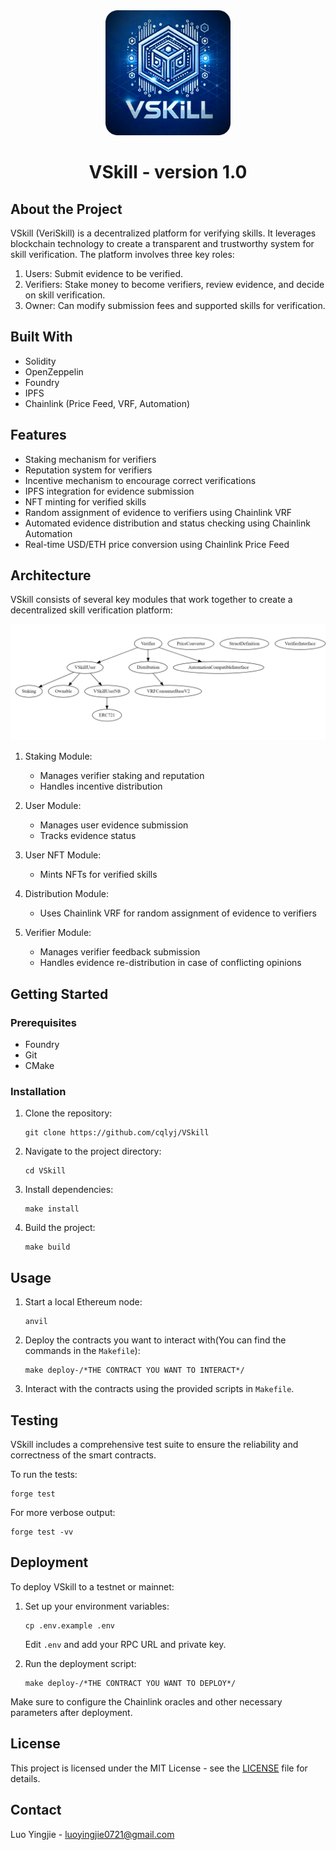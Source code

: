 <div align="center">
<img src="./image/VSkill-logo.png" width=200, height=200>
</div>

 <h1 align="center">
VSkill - version 1.0
</h1>

## About the Project

VSkill (VeriSkill) is a decentralized platform for verifying skills. It leverages blockchain technology to create a transparent and trustworthy system for skill verification. The platform involves three key roles:

1. Users: Submit evidence to be verified.
2. Verifiers: Stake money to become verifiers, review evidence, and decide on skill verification.
3. Owner: Can modify submission fees and supported skills for verification.

## Built With

- Solidity
- OpenZeppelin
- Foundry
- IPFS
- Chainlink (Price Feed, VRF, Automation)

## Features

- Staking mechanism for verifiers
- Reputation system for verifiers
- Incentive mechanism to encourage correct verifications
- IPFS integration for evidence submission
- NFT minting for verified skills
- Random assignment of evidence to verifiers using Chainlink VRF
- Automated evidence distribution and status checking using Chainlink Automation
- Real-time USD/ETH price conversion using Chainlink Price Feed

## Architecture

VSkill consists of several key modules that work together to create a decentralized skill verification platform:

<img src="./image/structure.png">

1. Staking Module:

   - Manages verifier staking and reputation
   - Handles incentive distribution

2. User Module:

   - Manages user evidence submission
   - Tracks evidence status

3. User NFT Module:

   - Mints NFTs for verified skills

4. Distribution Module:

   - Uses Chainlink VRF for random assignment of evidence to verifiers

5. Verifier Module:
   - Manages verifier feedback submission
   - Handles evidence re-distribution in case of conflicting opinions

## Getting Started

### Prerequisites

- Foundry
- Git
- CMake

### Installation

1. Clone the repository:
   ```
   git clone https://github.com/cqlyj/VSkill
   ```
2. Navigate to the project directory:
   ```
   cd VSkill
   ```
3. Install dependencies:
   ```
   make install
   ```
4. Build the project:
   ```
   make build
   ```

## Usage

1. Start a local Ethereum node:

   ```
   anvil
   ```

2. Deploy the contracts you want to interact with(You can find the commands in the `Makefile`):

   ```
   make deploy-/*THE CONTRACT YOU WANT TO INTERACT*/
   ```

3. Interact with the contracts using the provided scripts in `Makefile`.

## Testing

VSkill includes a comprehensive test suite to ensure the reliability and correctness of the smart contracts.

To run the tests:

```
forge test
```

For more verbose output:

```
forge test -vv
```

## Deployment

To deploy VSkill to a testnet or mainnet:

1. Set up your environment variables:

   ```
   cp .env.example .env
   ```

   Edit `.env` and add your RPC URL and private key.

2. Run the deployment script:
   ```
   make deploy-/*THE CONTRACT YOU WANT TO DEPLOY*/
   ```

Make sure to configure the Chainlink oracles and other necessary parameters after deployment.

## License

This project is licensed under the MIT License - see the [LICENSE](LICENSE) file for details.

## Contact

Luo Yingjie - [luoyingjie0721@gmail.com](luoyingjie0721@gmail.com)
